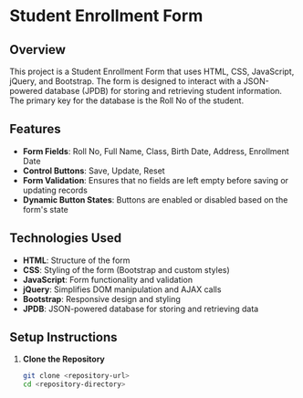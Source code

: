 # Student Enrollment Form

## Overview

This project is a Student Enrollment Form that uses HTML, CSS, JavaScript, jQuery, and Bootstrap. The form is designed to interact with a JSON-powered database (JPDB) for storing and retrieving student information. The primary key for the database is the Roll No of the student.

## Features

- **Form Fields**: Roll No, Full Name, Class, Birth Date, Address, Enrollment Date
- **Control Buttons**: Save, Update, Reset
- **Form Validation**: Ensures that no fields are left empty before saving or updating records
- **Dynamic Button States**: Buttons are enabled or disabled based on the form's state

## Technologies Used

- **HTML**: Structure of the form
- **CSS**: Styling of the form (Bootstrap and custom styles)
- **JavaScript**: Form functionality and validation
- **jQuery**: Simplifies DOM manipulation and AJAX calls
- **Bootstrap**: Responsive design and styling
- **JPDB**: JSON-powered database for storing and retrieving data

## Setup Instructions

1. **Clone the Repository**
   ```bash
   git clone <repository-url>
   cd <repository-directory>
